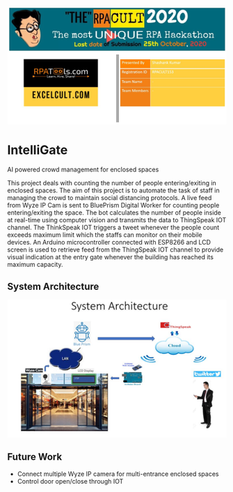 ![System Architecture](https://github.com/shashankkumar88/IntelliGate/blob/main/Images/RPACULT.JPG)

# IntelliGate
AI powered crowd management for enclosed spaces

This project deals with counting the number of people entering/exiting in enclosed spaces. The aim of this project is to automate the task of staff in managing the crowd to maintain social distancing protocols. A live feed from Wyze IP Cam is sent to BluePrism Digital Worker for counting people entering/exiting the space. The bot calculates the number of people inside at real-time using computer vision and transmits the data to ThingSpeak IOT channel. The ThinkSpeak IOT triggers a tweet whenever the people count exceeds maximum limit which the staffs can monitor on their mobile devices. An Arduino microcontroller connected with ESP8266 and LCD screen is used to retrieve feed from the ThingSpeak IOT channel to provide visual indication at the entry gate whenever the building has reached its maximum capacity.

## System Architecture
![System Architecture](https://github.com/shashankkumar88/IntelliGate/blob/main/Images/System%20Architecture.JPG)

## Future Work
* Connect multiple Wyze IP camera for multi-entrance enclosed spaces
* Control door open/close through IOT
